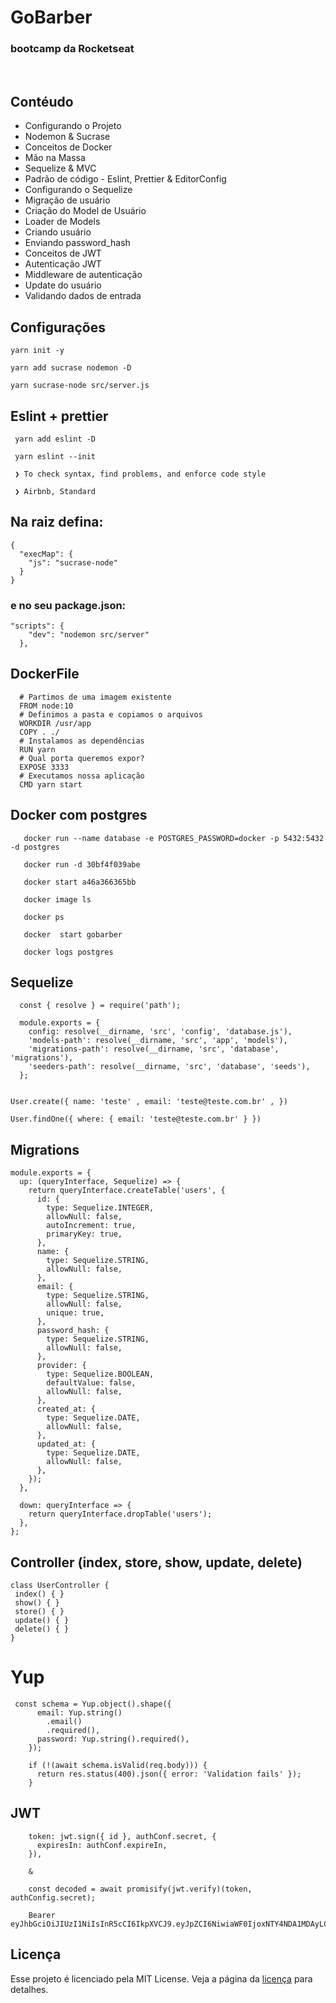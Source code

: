 # GoBarber

### bootcamp da Rocketseat

<p align="center">
  <img alt="" src="https://img.shields.io/github/issues/mrsants/bootcamp-gostack-10-gobarber">

  <img alt="" src="https://img.shields.io/github/forks/mrsants/bootcamp-gostack-10-gobarber">

  <img alt="" src="https://img.shields.io/github/stars/mrsants/bootcamp-gostack-10-gobarber">

  <img alt="" src="https://img.shields.io/github/license/mrsants/bootcamp-gostack-10-gobarber">
</p>


## Contéudo

- Configurando o Projeto
- Nodemon & Sucrase
- Conceitos de Docker
- Mão na Massa
- Sequelize & MVC
- Padrão de código - Eslint, Prettier & EditorConfig
- Configurando o Sequelize
- Migração de usuário
- Criação do Model de Usuário
- Loader de Models
- Criando usuário
- Enviando password_hash
- Conceitos de JWT
- Autenticação JWT
- Middleware de autenticação
- Update do usuário
- Validando dados de entrada

## Configurações

```
yarn init -y

yarn add sucrase nodemon -D

yarn sucrase-node src/server.js

```

## Eslint + prettier

```
 yarn add eslint -D

 yarn eslint --init

 ❯ To check syntax, find problems, and enforce code style

 ❯ Airbnb, Standard
```

## Na raiz defina:

```
{
  "execMap": {
    "js": "sucrase-node"
  }
}
```

### e no seu package.json:

```
"scripts": {
    "dev": "nodemon src/server"
  },
```

## DockerFile

```
  # Partimos de uma imagem existente
  FROM node:10
  # Definimos a pasta e copiamos o arquivos
  WORKDIR /usr/app
  COPY . ./
  # Instalamos as dependências
  RUN yarn
  # Qual porta queremos expor?
  EXPOSE 3333
  # Executamos nossa aplicação
  CMD yarn start
```

## Docker com postgres

```
   docker run --name database -e POSTGRES_PASSWORD=docker -p 5432:5432 -d postgres

   docker run -d 30bf4f039abe

   docker start a46a366365bb

   docker image ls

   docker ps

   docker  start gobarber

   docker logs postgres
```

## Sequelize

```
  const { resolve } = require('path');

  module.exports = {
    config: resolve(__dirname, 'src', 'config', 'database.js'),
    'models-path': resolve(__dirname, 'src', 'app', 'models'),
    'migrations-path': resolve(__dirname, 'src', 'database', 'migrations'),
    'seeders-path': resolve(__dirname, 'src', 'database', 'seeds'),
  };
```

```

User.create({ name: 'teste' , email: 'teste@teste.com.br' , })

User.findOne({ where: { email: 'teste@teste.com.br' } })

```

## Migrations

```
module.exports = {
  up: (queryInterface, Sequelize) => {
    return queryInterface.createTable('users', {
      id: {
        type: Sequelize.INTEGER,
        allowNull: false,
        autoIncrement: true,
        primaryKey: true,
      },
      name: {
        type: Sequelize.STRING,
        allowNull: false,
      },
      email: {
        type: Sequelize.STRING,
        allowNull: false,
        unique: true,
      },
      password_hash: {
        type: Sequelize.STRING,
        allowNull: false,
      },
      provider: {
        type: Sequelize.BOOLEAN,
        defaultValue: false,
        allowNull: false,
      },
      created_at: {
        type: Sequelize.DATE,
        allowNull: false,
      },
      updated_at: {
        type: Sequelize.DATE,
        allowNull: false,
      },
    });
  },

  down: queryInterface => {
    return queryInterface.dropTable('users');
  },
};

```

## Controller (index, store, show, update, delete)

```
class UserController {
 index() { }
 show() { }
 store() { }
 update() { }
 delete() { }
}

```

# Yup

```
 const schema = Yup.object().shape({
      email: Yup.string()
        .email()
        .required(),
      password: Yup.string().required(),
    });

    if (!(await schema.isValid(req.body))) {
      return res.status(400).json({ error: 'Validation fails' });
    }
```

## JWT

```
    token: jwt.sign({ id }, authConf.secret, {
      expiresIn: authConf.expireIn,
    }),

    &

    const decoded = await promisify(jwt.verify)(token, authConfig.secret);

    Bearer eyJhbGciOiJIUzI1NiIsInR5cCI6IkpXVCJ9.eyJpZCI6NiwiaWF0IjoxNTY4NDA1MDAyLCJleHAiOjE1NjkwMDk4MDJ9.NPwa4vr80wAeEJvX9XWNMQAsUWXaDoSUwuw1KAR4wVw
```

## Licença

Esse projeto é licenciado pela MIT License. Veja a página da [licença](https://opensource.org/licenses/MIT) para detalhes.

